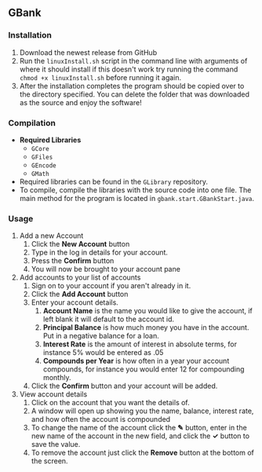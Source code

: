 ## GBank

### Installation
1. Download the newest release from GitHub
2. Run the `linuxInstall.sh` script in the command line with arguments of where it should install
 if this doesn't work try running the command `chmod +x linuxInstall.sh` before running it again.
3. After the installation completes the program should be copied over to the directory specified.
 You can delete the folder that was downloaded as the source and enjoy the software!
 
### Compilation
* **Required Libraries**
  * `GCore`
  * `GFiles`
  * `GEncode`
  * `GMath`
* Required libraries can be found in the `GLibrary` repository.
* To compile, compile the libraries with the source code into one file. The main method for the program
 is located in `gbank.start.GBankStart.java`.
 
### Usage
1. Add a new Account
   1. Click the **New Account** button
   1. Type in the log in details for your account.
   1. Press the **Confirm** button
   1. You will now be brought to your account pane
1. Add accounts to your list of accounts
   1. Sign on to your account if you aren't already in it.
   1. Click the **Add Account** button
   1. Enter your account details.
      1. **Account Name** is the name you would like to give the account, if left blank it will default to the account id.
      1. **Principal Balance** is how much money you have in the account. Put in a negative balance for a loan.
      1. **Interest Rate** is the amount of interest in absolute terms, for instance 5% would be entered as .05
      1. **Compounds per Year** is how often in a year your account compounds, for instance you would enter 12 for compounding monthly.
   1. Click the **Confirm** button and your account will be added.
1. View account details
   1. Click on the account that you want the details of.
   1. A window will open up showing you the name, balance, interest rate, and how often the account is compounded
   1. To change the name of the account click the **&#9998;** button, enter in the new name of the account in the 
    new field, and click the **&#10003;** button to save the value.
   1. To remove the account just click the **Remove** button at the bottom of the screen.